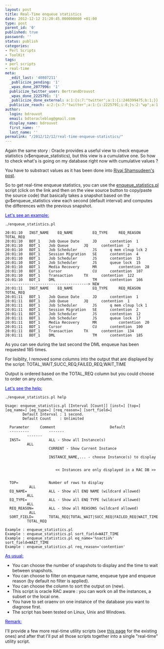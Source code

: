 ```yaml
---
layout: post
title: Real-Time enqueue statistics
date: 2012-12-12 21:20:45.000000000 +01:00
type: post
parent_id: '0'
published: true
password: ''
status: publish
categories:
- Perl Scripts
- ToolKit
tags:
- perl scripts
- real-time
meta:
  _edit_last: '40807211'
  _publicize_pending: '1'
  _wpas_done_2077996: '1'
  publicize_twitter_user: BertrandDrouvot
  _wpas_done_2225791: '1'
  _publicize_done_external: a:1:{s:7:"twitter";a:1:{i:246399475;b:1;}}
  publicize_reach: a:2:{s:7:"twitter";a:1:{i:2225791;i:8;}s:2:"wp";a:1:{i:0;i:5;}}
author:
  login: bdrouvot
  email: bdtoracleblog@gmail.com
  display_name: bdrouvot
  first_name: ''
  last_name: ''
permalink: "/2012/12/12/real-time-enqueue-statistics/"
---
```


Again the same story : Oracle provides a useful view to check enqueue statistics (v$enqueue\_statistics), but this view is a cumulative one. So how to check what's is going on my database right now with cumulative values ?

You have to substract values as it has been done into [Riyaj Shamsudeen's post](http://www.pythian.com/news/1008/resolving-hw-enqueue-contention/).

So to get real-time enqueue statistics, you can use the [enqueue\_statistics.pl](http://bdrouvot.wordpress.com/enqueue_statistics/ "enqueue_statistics") script (click on the link and then on the view source button to copy/paste the source code) that basically takes a snapshot based on the gv$enqueue\_statistics view each second (default interval) and computes the differences with the previous snapshot.

<span style="text-decoration:underline;"><span style="color:#0000ff;text-decoration:underline;">Let's see an example:</span></span>

    ./enqueue_statistics.pl

    20:01:10   INST_NAME    EQ_NAME         EQ_TYPE     REQ_REASON  TOTAL_REQ 
    20:01:10   BDT_1    Job Queue Date      JD      contention  1
    20:01:10   BDT_1    Job Queue       JQ      contention  2 
    20:01:10   BDT_1    Job Scheduler       JS      q mem clnup lck 2
    20:01:10   BDT_1    Session Migration   SE      contention  4
    20:01:10   BDT_1    Job Scheduler       JS      contention  15
    20:01:10   BDT_1    Job Scheduler       JS      queue lock  15 
    20:01:10   BDT_1    Media Recovery      MR          contention  28    
    20:01:10   BDT_1    Cursor              CU      contention  107   
    20:01:10   BDT_1    Transaction     TX      contention  122
    20:01:10   BDT_1    DML                 TM      contention  166
    --------------------------------------> NEW
    20:01:11   INST_NAME    EQ_NAME         EQ_TYPE     REQ_REASON  TOTAL_REQ 
    20:01:11   BDT_1    Job Queue Date      JD      contention  1
    20:01:11   BDT_1    Job Queue       JQ      contention  1
    20:01:11   BDT_1    Job Scheduler       JS      q mem clnup lck 1
    20:01:11   BDT_1    Session Migration   SE      contention  2
    20:01:11   BDT_1    Job Scheduler       JS      contention  12
    20:01:11   BDT_1    Job Scheduler       JS      queue lock  17 
    20:01:11   BDT_1    Media Recovery      MR          contention  20    
    20:01:11   BDT_1    Cursor              CU      contention  100   
    20:01:11   BDT_1    Transaction     TX      contention  134
    20:01:11   BDT_1    DML                 TM      contention  185

As you can see during the last second the DML enqueue has been requested 185 times.

For lisiblity, I removed some columns into the output that are displayed by the script: TOTAL\_WAIT,SUCC\_REQ,FAILED\_REQ,WAIT\_TIME

Output is ordered based on the TOTAL\_REQ column but you could choose to order on any column.

<span style="text-decoration:underline;color:#0000ff;">Let's see the help:</span>

    ./enqueue_statistics.pl help                   

    Usage: enqueue_statistics.pl [Interval [Count]] [inst=] [top=] [eq_name=] [eq_type=] [req_reason=] [sort_field=]
            Default Interval : 1 second.
            Default Count    : Unlimited

      Parameter     Comment                         Default    
      ---------         -------                                                     -------    
      INST=             ALL - Show all Instance(s)                                   ALL        
                        CURRENT - Show Current Instance                                         
                        INSTANCE_NAME,... - choose Instance(s) to display                       

                           << Instances are only displayed in a RAC DB >>                       

      TOP=              Number of rows to display                                    ALL        
      EQ_NAME=          ALL - Show all ENQ NAME (wildcard allowed)                   ALL        
      EQ_TYPE=          ALL - Show all ENQ TYPE (wildcard allowed)                   ALL        
      REQ_REASON=       ALL - Show all REASONS (wildcard allowed)                    ALL        
      SORT_FIELD=       TOTAL_REQ|TOTAL_WAIT|SUCC_REQ|FAILED_REQ|WAIT_TIME           TOTAL_REQ  

    Example : enqueue_statistics.pl
    Example : enqueue_statistics.pl sort_field=WAIT_TIME
    Example : enqueue_statistics.pl eq_name='%sactio%' sort_field=WAIT_TIME
    Example : enqueue_statistics.pl req_reason='contention'

<span style="text-decoration:underline;"><span style="color:#0000ff;text-decoration:underline;">As usual:</span></span>

-   You can choose the number of snapshots to display and the time to wait between snapshots.
-   You can choose to filter on enqueue name, enqueue type and enqueue reason (by default no filter is applied).
-   You can choose the column to sort the output on (new).
-   This script is oracle RAC aware : you can work on all the instances, a subset or the local one.
-   You have to set oraenv on one instance of the database you want to diagnose first.
-   The script has been tested on Linux, Unix and Windows.

<span style="text-decoration:underline;color:#0000ff;">Remark:</span>

I'll provide a few more real-time utility scripts (see [this page](http://bdrouvot.wordpress.com/perl-scripts-2/ "Perl Scripts") for the existing ones) and after that I'll put all those scripts together into a single "real-time" utility script.
